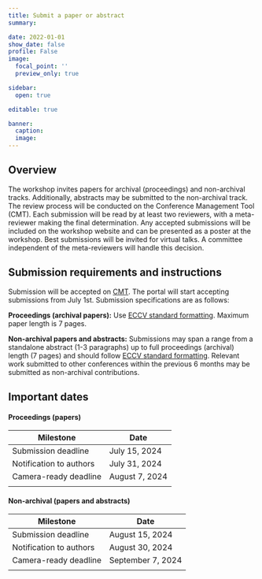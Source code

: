 ```yaml
---
title: Submit a paper or abstract
summary:

date: 2022-01-01
show_date: false
profile: False
image:
  focal_point: ''
  preview_only: true

sidebar:
  open: true

editable: true

banner:
  caption:
  image:
---
```


## Overview

The workshop invites papers for archival (proceedings) and non-archival tracks. Additionally, abstracts may be submitted to the non-archival track. The review process will be conducted on the Conference Management Tool (CMT). Each submission will be read by at least two reviewers, with a meta-reviewer making the final determination. Any accepted submissions will be included on the workshop website and can be presented as a poster at the workshop. Best submissions will be invited for virtual talks. A committee independent of the meta-reviewers will handle this decision.

## Submission requirements and instructions

Submission will be accepted on [CMT](https://cmt3.research.microsoft.com/CV4E2024). The portal will start accepting submissions from July 1st. Submission specifications are as follows:

**Proceedings (archival papers):** Use [ECCV standard formatting](https://eccv.ecva.net/Conferences/2024/SubmissionPolicies). Maximum paper length is 7 pages.

**Non-archival papers and abstracts:** Submissions may span a range from a standalone abstract (1-3 paragraphs) up to full proceedings (archival) length (7 pages) and should follow [ECCV standard formatting](https://eccv.ecva.net/Conferences/2024/SubmissionPolicies). Relevant work submitted to other conferences within the previous 6 months may be submitted as non-archival contributions.


## Important dates


#### Proceedings (papers)

| Milestone | Date |
|-|-|
| Submission deadline | July 15, 2024 |
| Notification to authors | July 31, 2024 |
| Camera-ready deadline | August 7, 2024 |
|||

#### Non-archival (papers and abstracts)

| Milestone | Date |
|-|-|
| Submission deadline | August 15, 2024 |
| Notification to authors | August 30, 2024 |
| Camera-ready deadline | September 7, 2024 |
|||
